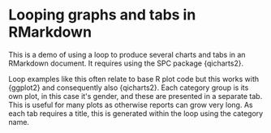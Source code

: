 # Looping graphs and tabs in RMarkdown

This is a demo of using a loop to produce several charts and tabs in an RMarkdown document. It requires using the SPC package {qicharts2}.

Loop examples like this often relate to base R plot code but this works with {ggplot2} and consequently also {qicharts2}. Each category group is its own plot, in this case it's gender, and these are presented in a separate tab. This is useful for many plots as otherwise reports can grow very long. As each tab requires a title, this is generated within the loop using the category name.
